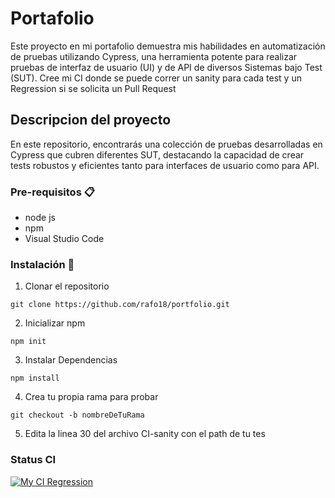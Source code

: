 # Portafolio

Este proyecto en mi portafolio demuestra mis habilidades en automatización de pruebas utilizando Cypress, una herramienta potente para realizar pruebas de interfaz de usuario (UI) y de API de diversos Sistemas bajo Test (SUT).
Cree mi CI donde se puede correr un sanity para cada test y un Regression si se solicita un Pull Request

## Descripcion del proyecto

En este repositorio, encontrarás una colección de pruebas desarrolladas en Cypress que cubren diferentes SUT, destacando la capacidad de crear tests robustos y eficientes tanto para interfaces de usuario como para API.

### Pre-requisitos 📋

* node js
* npm
* Visual Studio Code

### Instalación 🔧
1. Clonar el repositorio
```
git clone https://github.com/rafo18/portfolio.git
```

2. Inicializar npm
```
npm init
```

3. Instalar Dependencias
```
npm install
```
4. Crea tu propia rama para probar
```
git checkout -b nombreDeTuRama
```
5. Edita la linea 30 del archivo CI-sanity con el path de tu tes


### Status CI

[![My CI Regression](https://github.com/rafo18/portfolio/actions/workflows/CI-Regression.yml/badge.svg)](https://github.com/rafo18/portfolio/actions/workflows/CI-Regression.yml)
